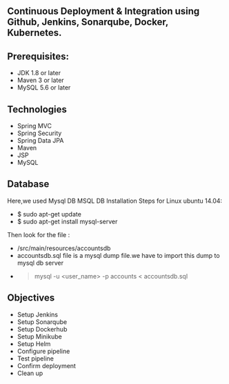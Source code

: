 ## Continuous Deployment & Integration using Github, Jenkins, Sonarqube, Docker, Kubernetes.

## Prerequisites:
- JDK 1.8 or later
- Maven 3 or later
- MySQL 5.6 or later

## Technologies 
- Spring MVC
- Spring Security
- Spring Data JPA
- Maven
- JSP
- MySQL

## Database
Here,we used Mysql DB 
MSQL DB Installation Steps for Linux ubuntu 14.04:
- $ sudo apt-get update
- $ sudo apt-get install mysql-server

Then look for the file :
- /src/main/resources/accountsdb
- accountsdb.sql file is a mysql dump file.we have to import this dump to mysql db server
- > mysql -u <user_name> -p accounts < accountsdb.sql

## Objectives
- Setup Jenkins
- Setup Sonarqube
- Setup Dockerhub
- Setup Minikube
- Setup Helm
- Configure pipeline
- Test pipeline
- Confirm deployment
- Clean up


